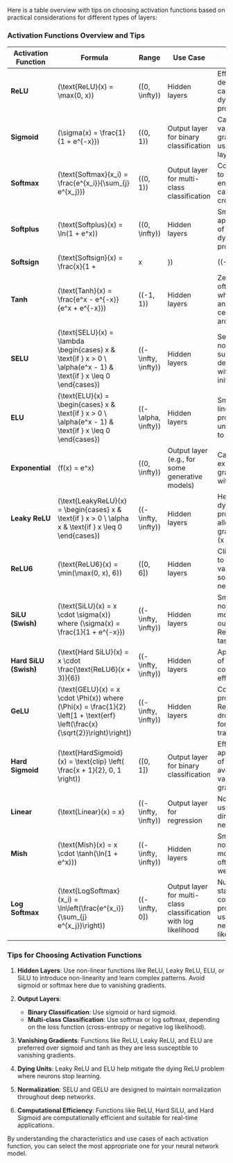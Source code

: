 Here is a table overview with tips on choosing activation functions based on practical considerations for different types of layers:

### Activation Functions Overview and Tips

| **Activation Function** | **Formula** | **Range** | **Use Case** | **Tips** |
|--------------------------|-------------|-----------|--------------|----------|
| **ReLU** | \(\text{ReLU}(x) = \max(0, x)\) | \([0, \infty)\) | Hidden layers | Efficient for deep networks; can suffer from dying ReLU problem. |
| **Sigmoid** | \(\sigma(x) = \frac{1}{1 + e^{-x}}\) | \((0, 1)\) | Output layer for binary classification | Can cause vanishing gradients; less used in hidden layers. |
| **Softmax** | \(\text{Softmax}(x_i) = \frac{e^{x_i}}{\sum_{j} e^{x_j}}\) | \((0, 1)\) | Output layer for multi-class classification | Converts logits to probabilities; ensure use with categorical cross-entropy. |
| **Softplus** | \(\text{Softplus}(x) = \ln(1 + e^x)\) | \((0, \infty)\) | Hidden layers | Smooth approximation of ReLU; avoids dying ReLU problem. |
| **Softsign** | \(\text{Softsign}(x) = \frac{x}{1 + |x|}\) | \((-1, 1)\) | Hidden layers | Smooth non-linearity; not as common as ReLU or tanh. |
| **Tanh** | \(\text{Tanh}(x) = \frac{e^x - e^{-x}}{e^x + e^{-x}}\) | \((-1, 1)\) | Hidden layers | Zero-centered; often used when inputs and outputs are centered around zero. |
| **SELU** | \(\text{SELU}(x) = \lambda \begin{cases} x & \text{if } x > 0 \\ \alpha(e^x - 1) & \text{if } x \leq 0 \end{cases}\) | \((- \infty, \infty)\) | Hidden layers | Self-normalizing; suitable for deep networks with proper initialization. |
| **ELU** | \(\text{ELU}(x) = \begin{cases} x & \text{if } x > 0 \\ \alpha(e^x - 1) & \text{if } x \leq 0 \end{cases}\) | \((- \alpha, \infty)\) | Hidden layers | Smooth non-linearity; less prone to dying units compared to ReLU. |
| **Exponential** | \(f(x) = e^x\) | \((0, \infty)\) | Output layer (e.g., for some generative models) | Can lead to exploding gradients; use with caution. |
| **Leaky ReLU** | \(\text{LeakyReLU}(x) = \begin{cases} x & \text{if } x > 0 \\ \alpha x & \text{if } x \leq 0 \end{cases}\) | \((- \infty, \infty)\) | Hidden layers | Helps prevent dying ReLU problem by allowing small gradient when \(x \leq 0\). |
| **ReLU6** | \(\text{ReLU6}(x) = \min(\max(0, x), 6)\) | \([0, 6]\) | Hidden layers | Clip the output to a maximum value; used in some mobile networks. |
| **SiLU (Swish)** | \(\text{SiLU}(x) = x \cdot \sigma(x)\) where \(\sigma(x) = \frac{1}{1 + e^{-x}}\) | \((- \infty, \infty)\) | Hidden layers | Smooth and non-monotonic; can outperform ReLU in some tasks. |
| **Hard SiLU (Swish)** | \(\text{Hard SiLU}(x) = x \cdot \frac{\text{ReLU6}(x + 3)}{6}\) | \((- \infty, \infty)\) | Hidden layers | Approximation of SiLU; computationally efficient. |
| **GeLU** | \(\text{GELU}(x) = x \cdot \Phi(x)\) where \(\Phi(x) = \frac{1}{2} \left[1 + \text{erf} \left(\frac{x}{\sqrt{2}}\right)\right]\) | \((- \infty, \infty)\) | Hidden layers | Combines properties of ReLU and dropout; good for transformers. |
| **Hard Sigmoid** | \(\text{HardSigmoid}(x) = \text{clip} \left( \frac{x + 1}{2}, 0, 1 \right)\) | \([0, 1]\) | Output layer for binary classification | Efficient approximation of sigmoid; avoids vanishing gradients. |
| **Linear** | \(\text{Linear}(x) = x\) | \((- \infty, \infty)\) | Output layer for regression | No activation; used when direct output is needed. |
| **Mish** | \(\text{Mish}(x) = x \cdot \tanh(\ln(1 + e^x))\) | \((- \infty, \infty)\) | Hidden layers | Smooth and non-monotonic; often performs well in practice. |
| **Log Softmax** | \(\text{LogSoftmax}(x_i) = \ln\left(\frac{e^{x_i}}{\sum_{j} e^{x_j}}\right)\) | \((-\infty, 0]\) | Output layer for multi-class classification with log likelihood | Numerical stability for computing log probabilities; use with negative log likelihood loss. |

### Tips for Choosing Activation Functions

1. **Hidden Layers**: Use non-linear functions like ReLU, Leaky ReLU, ELU, or SiLU to introduce non-linearity and learn complex patterns. Avoid sigmoid or softmax here due to vanishing gradients.

2. **Output Layers**:
   - **Binary Classification**: Use sigmoid or hard sigmoid.
   - **Multi-class Classification**: Use softmax or log softmax, depending on the loss function (cross-entropy or negative log likelihood).

3. **Vanishing Gradients**: Functions like ReLU, Leaky ReLU, and ELU are preferred over sigmoid and tanh as they are less susceptible to vanishing gradients.

4. **Dying Units**: Leaky ReLU and ELU help mitigate the dying ReLU problem where neurons stop learning.

5. **Normalization**: SELU and GELU are designed to maintain normalization throughout deep networks.

6. **Computational Efficiency**: Functions like ReLU, Hard SiLU, and Hard Sigmoid are computationally efficient and suitable for real-time applications.

By understanding the characteristics and use cases of each activation function, you can select the most appropriate one for your neural network model.